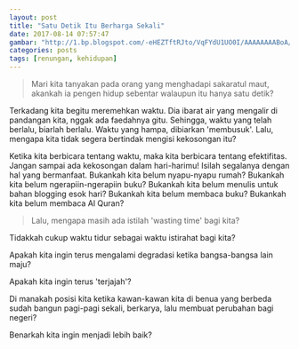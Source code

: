 ```yaml
---
layout: post
title: "Satu Detik Itu Berharga Sekali"
date: 2017-08-14 07:57:47
gambar: "http://1.bp.blogspot.com/-eHEZTftRJto/VqFYdU1UO0I/AAAAAAAABoA/sdWOKGTFckc/s1600/hope.jpg"
categories: posts
tags: [renungan, kehidupan]
---
```


> Mari kita tanyakan pada orang yang menghadapi sakaratul maut, akankah ia pengen hidup sebentar walaupun itu hanya satu detik?

Terkadang kita begitu meremehkan waktu. Dia ibarat air yang mengalir di pandangan kita, nggak ada faedahnya gitu. Sehingga, waktu yang telah berlalu, biarlah berlalu. Waktu yang hampa, dibiarkan 'membusuk'. Lalu, mengapa kita tidak segera bertindak mengisi kekosongan itu?

Ketika kita berbicara tentang waktu, maka kita berbicara tentang efektifitas. Jangan sampai ada kekosongan dalam hari-harimu! Isilah segalanya dengan hal yang bermanfaat. Bukankah kita belum nyapu-nyapu rumah? Bukankah kita belum ngerapiin-ngerapiin buku? Bukankah kita belum menulis untuk bahan blogging esok hari? Bukankah kita belum membaca buku? Bukankah kita belum membaca Al Quran?

> Lalu, mengapa masih ada istilah 'wasting time' bagi kita?

Tidakkah cukup waktu tidur sebagai waktu istirahat bagi kita?

Apakah kita ingin terus mengalami degradasi ketika bangsa-bangsa lain maju?

Apakah kita ingin terus 'terjajah'?

Di manakah posisi kita ketika kawan-kawan kita di benua yang berbeda sudah bangun pagi-pagi sekali, berkarya, lalu membuat perubahan bagi negeri?

Benarkah kita ingin menjadi lebih baik?